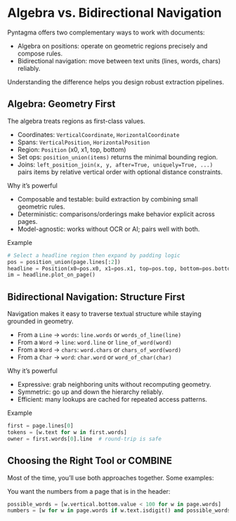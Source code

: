 # Algebra vs. Bidirectional Navigation

Pyntagma offers two complementary ways to work with documents:

- Algebra on positions: operate on geometric regions precisely and compose rules.
- Bidirectional navigation: move between text units (lines, words, chars) reliably.

Understanding the difference helps you design robust extraction pipelines.

## Algebra: Geometry First

The algebra treats regions as first-class values.

- Coordinates: `VerticalCoordinate`, `HorizontalCoordinate`
- Spans: `VerticalPosition`, `HorizontalPosition`
- Region: `Position` (x0, x1, top, bottom)
- Set ops: `position_union(items)` returns the minimal bounding region.
- Joins: `left_position_join(x, y, after=True, uniquely=True, ...)` pairs items
  by relative vertical order with optional distance constraints.

Why it’s powerful

- Composable and testable: build extraction by combining small geometric rules.
- Deterministic: comparisons/orderings make behavior explicit across pages.
- Model-agnostic: works without OCR or AI; pairs well with both.

Example

```python
# Select a headline region then expand by padding logic
pos = position_union(page.lines[:2])
headline = Position(x0=pos.x0, x1=pos.x1, top=pos.top, bottom=pos.bottom)
im = headline.plot_on_page()
```

## Bidirectional Navigation: Structure First

Navigation makes it easy to traverse textual structure while staying grounded in geometry.

- From a `Line` → `words`: `line.words` or `words_of_line(line)`
- From a `Word` → `line`: `word.line` or `line_of_word(word)`
- From a `Word` → `chars`: `word.chars` or `chars_of_word(word)`
- From a `Char` → `word`: `char.word` or `word_of_char(char)`

Why it’s powerful

- Expressive: grab neighboring units without recomputing geometry.
- Symmetric: go up and down the hierarchy reliably.
- Efficient: many lookups are cached for repeated access patterns.

Example

```python
first = page.lines[0]
tokens = [w.text for w in first.words]
owner = first.words[0].line  # round-trip is safe
```

## Choosing the Right Tool or COMBINE

Most of the time, you’ll use both approaches together. Some examples:

You want the numbers from a page that is in the header:

```python
possible_words = [w.vertical.bottom.value < 100 for w in page.words]
numbers = [w for w in page.words if w.text.isdigit() and possible_words]
```


